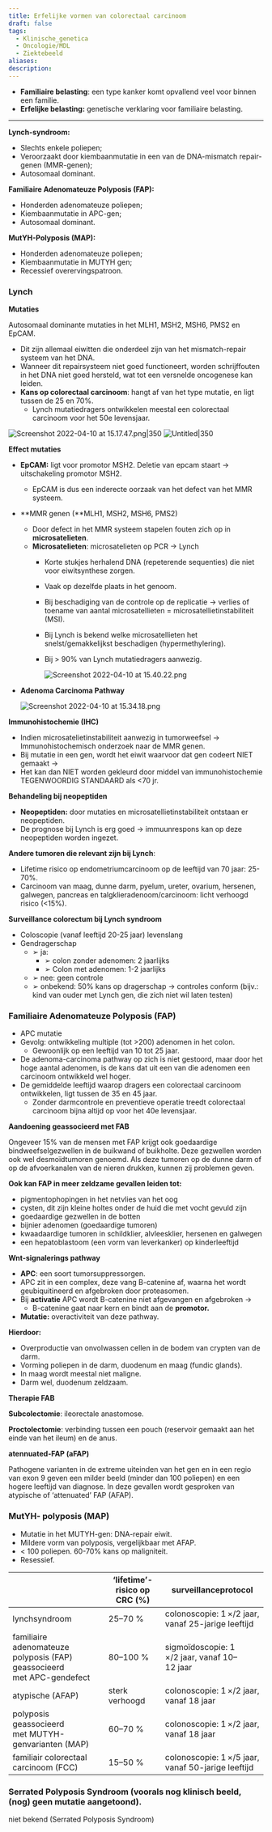 ```yaml
---
title: Erfelijke vormen van colorectaal carcinoom
draft: false
tags:
  - Klinische_genetica
  - Oncologie/MDL
  - Ziektebeeld
aliases: 
description: 
---
```



- **Familiaire belasting**: een type kanker komt opvallend veel voor binnen een familie.
- **Erfelijke belasting:** genetische verklaring voor familiaire belasting.

---

**Lynch-syndroom:**

- Slechts enkele poliepen;
- Veroorzaakt door kiembaanmutatie in een van de DNA-mismatch repair-genen (MMR-genen);
- Autosomaal dominant.

**Familiaire Adenomateuze Polyposis (FAP):**

- Honderden adenomateuze poliepen;
- Kiembaanmutatie in APC-gen;
- Autosomaal dominant.

**MutYH-Polyposis (MAP):**

- Honderden adenomateuze poliepen;
- Kiembaanmutatie in MUTYH gen;
- Recessief overervingspatroon.

### Lynch

**Mutaties**

Autosomaal dominante mutaties in het MLH1, MSH2, MSH6, PMS2 en EpCAM. 

- Dit zijn allemaal eiwitten die onderdeel zijn van het mismatch-repair systeem van het DNA.
- Wanneer dit repairsysteem niet goed functioneert, worden schrijffouten in het DNA niet goed hersteld, wat tot een versnelde oncogenese kan leiden.
- **Kans op colorectaal carcinoom**: hangt af van het type mutatie, en ligt tussen de 25 en 70%.
    - Lynch mutatiedragers ontwikkelen meestal een colorectaal carcinoom voor het 50e levensjaar.

![Screenshot 2022-04-10 at 15.17.47.png|350](Screenshot_2022-04-10_at_15.17.47.png)
![Untitled|350](Untitled%202%2010.png)

**Effect mutaties**

- **EpCAM:** ligt voor promotor MSH2. Deletie van epcam staart → uitschakeling promotor MSH2.
    - EpCAM is dus een inderecte oorzaak van het defect van het MMR systeem.
- **MMR genen (**MLH1, MSH2, MSH6, PMS2)
    - Door defect in het MMR systeem stapelen fouten zich op in **microsatelieten**.
    - **Microsatelieten**: microsatelieten op PCR → Lynch
        - Korte stukjes herhalend DNA (repeterende sequenties) die niet voor eiwitsynthese zorgen.
        - Vaak op dezelfde plaats in het genoom.
        - Bij beschadiging van de controle op de replicatie → verlies of toename van aantal microsatellieten = microsatellietinstabiliteit (MSI).
        - Bij Lynch is bekend welke microsatellieten het snelst/gemakkelijkst
        beschadigen (hypermethylering).
        - Bij > 90% van Lynch mutatiedragers aanwezig.
            
            ![Screenshot 2022-04-10 at 15.40.22.png](Screenshot_2022-04-10_at_15.40.22.png)
            
- **Adenoma Carcinoma Pathway**
    
    ![Screenshot 2022-04-10 at 15.34.18.png](Screenshot_2022-04-10_at_15.34.18.png)
    

**Immunohistochemie (IHC)**

- Indien microsatelietinstabiliteit aanwezig in tumorweefsel → Immunohistochemisch onderzoek naar de MMR genen.
- Bij mutatie in een gen, wordt het eiwit waarvoor dat gen codeert NIET gemaakt →
- Het kan dan NIET worden gekleurd door middel van immunohistochemie TEGENWOORDIG STANDAARD als <70 jr.

**Behandeling bij neopeptiden**

- **Neopeptiden:** door mutaties en microsatellietinstabiliteit ontstaan er neopeptiden.
- De prognose bij Lynch is erg goed → immuunrespons kan op deze neopeptiden worden ingezet.

**Andere tumoren die relevant zijn bij Lynch**:

- Lifetime risico op endometriumcarcinoom op de leeftijd van 70 jaar: 25-70%.
- Carcinoom van maag, dunne darm, pyelum, ureter, ovarium, hersenen, galwegen, pancreas en talgklieradenoom/carcinoom: licht verhoogd risico (<15%).

**Surveillance colorectum bij Lynch syndroom** 

- Coloscopie (vanaf leeftijd 20-25 jaar) levenslang
- Gendragerschap
    - ➢ ja:
        - ➢ colon zonder adenomen: 2 jaarlijks
        - ➢ Colon met adenomen: 1-2 jaarlijks
    - ➢ nee: geen controle
    - ➢ onbekend: 50% kans op dragerschap → controles conform (bijv.: kind van ouder met Lynch gen, die zich niet wil laten testen)

### Familiaire Adenomateuze Polyposis (FAP)

- APC mutatie
- Gevolg: ontwikkeling multiple (tot >200) adenomen in het colon.
    - Gewoonlijk op een leeftijd van 10 tot 25 jaar.
- De adenoma-carcinoma pathway op zich is niet gestoord, maar door het hoge aantal adenomen, is de kans dat uit een van die adenomen een carcinoom ontwikkeld wel hoger.
- De gemiddelde leeftijd waarop dragers een colorectaal carcinoom ontwikkelen, ligt tussen de 35 en 45 jaar.
    - Zonder darmcontrole en preventieve operatie treedt colorectaal carcinoom bijna altijd op voor het 40e levensjaar.

**Aandoening geassocieerd met FAB**

Ongeveer 15% van de mensen met FAP krijgt ook goedaardige bindweefselgezwellen in de buikwand of buikholte. Deze gezwellen worden ook wel desmoïdtumoren genoemd. Als deze tumoren op de dunne darm of op de afvoerkanalen van de nieren drukken, kunnen zij problemen geven. 

**Ook kan FAP in meer zeldzame gevallen leiden tot:** 

- pigmentophopingen in het netvlies van het oog
- cysten, dit zijn kleine holtes onder de huid die met vocht gevuld zijn
- goedaardige gezwellen in de botten
- bijnier adenomen (goedaardige tumoren)
- kwaadaardige tumoren in schildklier, alvleesklier, hersenen en galwegen
- een hepatoblastoom (een vorm van leverkanker) op kinderleeftijd

**Wnt-signalerings pathway**

- **APC**: een soort tumorsuppressorgen.
- APC zit in een complex, deze vang B-catenine af, waarna het wordt geubiquitineerd en afgebroken door proteasomen.
- Bij **activatie** APC wordt B-catenine niet afgevangen en afgebroken →
    - B-catenine gaat naar kern en bindt aan de **promotor.**
- **Mutatie:** overactiviteit van deze pathway.

**Hierdoor:** 

- Overproductie van onvolwassen cellen in de bodem van crypten van de darm.
- Vorming poliepen in de darm, duodenum en maag (fundic glands).
- In maag wordt meestal niet maligne.
- Darm wel, duodenum zeldzaam.

**Therapie FAB**

**Subcolectomie**: ileorectale anastomose. 

**Proctolectomie**: verbinding tussen een pouch (reservoir gemaakt aan het einde van het ileum) en de anus. 

**atennuated-FAP (aFAP)**

Pathogene varianten in de extreme uiteinden van het gen en in een regio van exon 9 geven een milder beeld (minder dan 100 poliepen) en een hogere leeftijd van diagnose. In deze gevallen wordt gesproken van atypische of ‘attenuated’ FAP (AFAP).

### MutYH- polyposis (MAP)

- Mutatie in het MUTYH-gen: DNA-repair eiwit.
- Mildere vorm van polyposis, vergelijkbaar met AFAP.
- < 100 poliepen. 60-70% kans op maligniteit.
- Resessief.

|  | ‘lifetime’-risico op CRC (%) | surveillanceprotocol |
| --- | --- | --- |
| lynchsyndroom | 25–70 % | colonoscopie: 1 ×/2 jaar, vanaf 25-jarige leeftijd |
| familiaire adenomateuze polyposis (FAP) geassocieerd met APC-gendefect | 80–100 % | sigmoïdoscopie: 1 ×/2 jaar, vanaf 10–12 jaar |
| atypische (AFAP) | sterk verhoogd | colonoscopie: 1 ×/2 jaar, vanaf 18 jaar |
| polyposis geassocieerd met MUTYH-genvarianten (MAP) | 60–70 % | colonoscopie: 1 ×/2 jaar, vanaf 18 jaar |
| familiair colorectaal carcinoom (FCC) | 15–50 % | colonoscopie: 1 ×/5 jaar, vanaf 50-jarige leeftijd |

### Serrated Polyposis Syndroom (voorals nog klinisch beeld, (nog) geen mutatie aangetoond).

niet bekend (Serrated Polyposis Syndroom)
